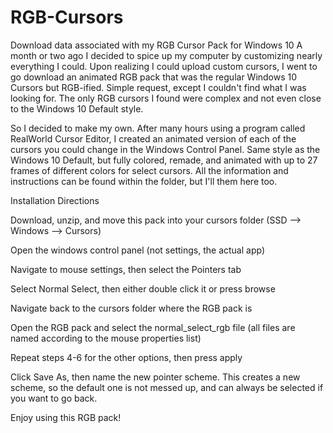 # RGB-Cursors
Download data associated with my RGB Cursor Pack for Windows 10
A month or two ago I decided to spice up my computer by customizing nearly everything I could. Upon realizing I could upload custom cursors, I went to go download an animated RGB pack that was the regular Windows 10 Cursors but RGB-ified. Simple request, except I couldn't find what I was looking for. The only RGB cursors I found were complex and not even close to the Windows 10 Default style.

So I decided to make my own. After many hours using a program called RealWorld Cursor Editor, I created an animated version of each of the cursors you could change in the Windows Control Panel. Same style as the Windows 10 Default, but fully colored, remade, and animated with up to 27 frames of different colors for select cursors. All the information and instructions can be found within the folder, but I'll them here too.

Installation Directions

Download, unzip, and move this pack into your cursors folder (SSD --> Windows --> Cursors)

Open the windows control panel (not settings, the actual app)

Navigate to mouse settings, then select the Pointers tab

Select Normal Select, then either double click it or press browse

Navigate back to the cursors folder where the RGB pack is

Open the RGB pack and select the normal_select_rgb file (all files are named according to the mouse properties list)

Repeat steps 4-6 for the other options, then press apply

Click Save As, then name the new pointer scheme. This creates a new scheme, so the default one is not messed up, and can always be selected if you want to go back.

Enjoy using this RGB pack!

